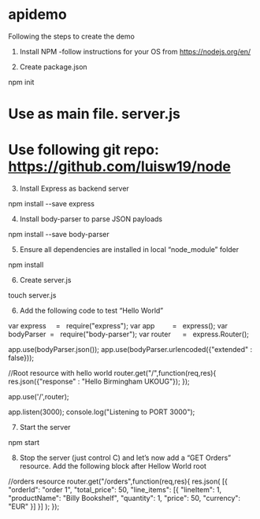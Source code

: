 # apidemo

Following the steps to create the demo

1. Install NPM -follow instructions for your OS from https://nodejs.org/en/

2. Create package.json

npm init

# Use as main file. server.js
# Use following git repo: https://github.com/luisw19/node

3. Install Express as backend server

npm install --save express

4. Install body-parser to parse JSON payloads

npm install --save body-parser

5. Ensure all dependencies are installed in local “node_module” folder

npm install

6. Create server.js

touch server.js

6. Add the following code to test “Hello World”

var express     =   require("express");
var app         =   express();
var bodyParser  =   require("body-parser");
var router      =   express.Router();

app.use(bodyParser.json());
app.use(bodyParser.urlencoded({"extended" : false}));

//Root resource with hello world
router.get("/",function(req,res){
    res.json({"response" : "Hello Birmingham UKOUG"});
});

app.use('/',router);

app.listen(3000);
console.log("Listening to PORT 3000");

7. Start the server

npm start

8. Stop the server (just control C) and let’s now add a “GET Orders” resource. Add the following block after Hellow World root

//orders resource
router.get("/orders",function(req,res){
    res.json(
        [{
          "orderId": "order 1",
          "total_price": 50,
          "line_items": [{
            "lineItem": 1,
            "productName": "Billy Bookshelf",
            "quantity": 1,
            "price": 50,
            "currency": "EUR"
          }]
        }]
      );
});
